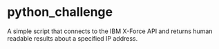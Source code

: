 # python_challenge
A simple script that connects to the IBM X-Force API and returns human readable results about a specified IP address.
